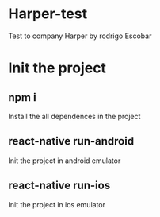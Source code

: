 # Harper-test
Test to company Harper by rodrigo Escobar

# Init the project

## npm i 
Install the all dependences in the project

## react-native run-android
Init the project in android emulator

## react-native run-ios
Init the project in ios emulator


